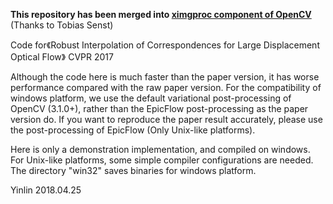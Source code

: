 **This repository has been merged into [ximgproc component of OpenCV](https://github.com/opencv/opencv_contrib/blob/master/modules/ximgproc/include/opencv2/ximgproc/sparse_match_interpolator.hpp)** (Thanks to Tobias Senst)

Code for《Robust Interpolation of Correspondences for Large Displacement Optical Flow》 CVPR 2017

Although the code here is much faster than the paper version, it has worse performance compared with the raw paper version. For the compatibility of windows platform, we use the default variational post-processing of OpenCV (3.1.0+), rather than the EpicFlow post-processing as the paper version do. If you want to reproduce the paper result accurately, please use the post-processing of EpicFlow (Only Unix-like platforms).

Here is only a demonstration implementation, and compiled on windows. For Unix-like platforms, some simple compiler configurations are needed. The directory "win32" saves binaries for windows platform.

Yinlin
2018.04.25
